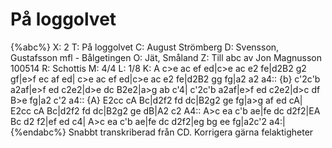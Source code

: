 # På loggolvet

{%abc%}
X: 2
T: På loggolvet
C: August Strömberg
D: Svensson, Gustafsson mfl - Bålgetingen
O: Jät, Småland
Z: Till abc av Jon Magnusson 100514 
R: Schottis
M: 4/4
L: 1/8
K: A
c>e ac ef ed|c>e ac e2 fe|d2B2 g2 gf|e>f ec af ed|
c>e ac ef ed|c>e ac e2 fe|d2B2 gg fg|a2 a2 a4::
{b} c'2c'b a2af|e>f ed c2e2|d>e dc B2e2|a>g ab c'4|
c'2c'b a2af|e>f ed c2e2|d>c df B>e fg|a2 c'2 a4::
{A} E2cc cA Bc|d2f2 fd dc|B2g2 ge fg|a>g af ed cA|
E2cc cA Bc|d2f2 fd dc|B2g2 ge dB|A2 c2 A4::
A>c ea c'b ae|fe dc d2f2|EA Bc d2 f2|ef ed c4|
A>c ea c'b ae|fe dc d2f2|eg bg ee fg|a2c'2 a4:|
{%endabc%}
Snabbt transkriberad från CD. Korrigera gärna felaktigheter
